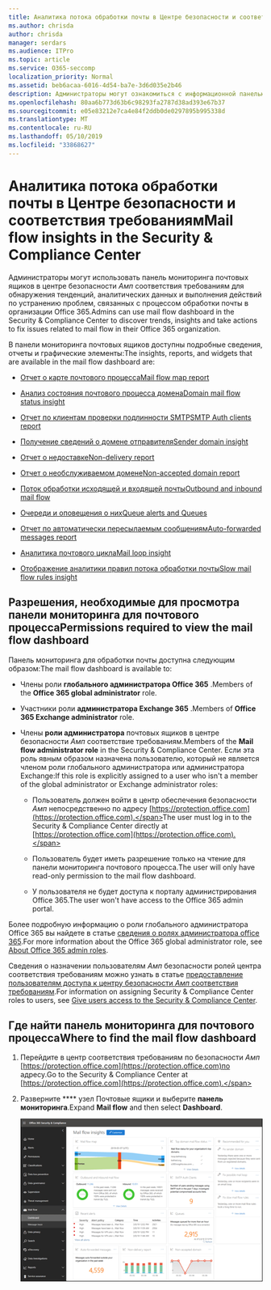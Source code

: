 ```yaml
---
title: Аналитика потока обработки почты в Центре безопасности и соответствия требованиям
ms.author: chrisda
author: chrisda
manager: serdars
ms.audience: ITPro
ms.topic: article
ms.service: O365-seccomp
localization_priority: Normal
ms.assetid: beb6acaa-6016-4d54-ba7e-3d6d035e2b46
description: Администраторы могут ознакомиться с информационной панелью почтовых ящиков в центре безопасности _Амп_ соответствие требованиям.
ms.openlocfilehash: 80aa6b773d63b6c98293fa2787d38ad393e67b37
ms.sourcegitcommit: e05e83212e7ca4e84f2ddb0de0297895b995338d
ms.translationtype: MT
ms.contentlocale: ru-RU
ms.lasthandoff: 05/10/2019
ms.locfileid: "33868627"
---
```

# <a name="mail-flow-insights-in-the-security--compliance-center"></a><span data-ttu-id="3683d-103">Аналитика потока обработки почты в Центре безопасности и соответствия требованиям</span><span class="sxs-lookup"><span data-stu-id="3683d-103">Mail flow insights in the Security & Compliance Center</span></span>

<span data-ttu-id="3683d-104">Администраторы могут использовать панель мониторинга почтовых ящиков в центре безопасности _Амп_ соответствия требованиям для обнаружения тенденций, аналитических данных и выполнения действий по устранению проблем, связанных с процессом обработки почты в организации Office 365.</span><span class="sxs-lookup"><span data-stu-id="3683d-104">Admins can use mail flow dashboard in the Security & Compliance Center to discover trends, insights and take actions to fix issues related to mail flow in their Office 365 organization.</span></span>

<span data-ttu-id="3683d-105">В панели мониторинга почтовых ящиков доступны подробные сведения, отчеты и графические элементы:</span><span class="sxs-lookup"><span data-stu-id="3683d-105">The insights, reports, and widgets that are available in the mail flow dashboard are:</span></span>

- [<span data-ttu-id="3683d-106">Отчет о карте почтового процесса</span><span class="sxs-lookup"><span data-stu-id="3683d-106">Mail flow map report</span></span>](mfi-mail-flow-map-report.md)

- [<span data-ttu-id="3683d-107">Анализ состояния почтового процесса домена</span><span class="sxs-lookup"><span data-stu-id="3683d-107">Domain mail flow status insight</span></span>](mfi-domain-mail-flow-status-insight.md)

- [<span data-ttu-id="3683d-108">Отчет по клиентам проверки подлинности SMTP</span><span class="sxs-lookup"><span data-stu-id="3683d-108">SMTP Auth clients report</span></span>](mfi-smtp-auth-clients-report.md)

- [<span data-ttu-id="3683d-109">Получение сведений о домене отправителя</span><span class="sxs-lookup"><span data-stu-id="3683d-109">Sender domain insight</span></span>](mfi-sender-domain-insight.md)

- [<span data-ttu-id="3683d-110">Отчет о недоставке</span><span class="sxs-lookup"><span data-stu-id="3683d-110">Non-delivery report</span></span>](mfi-non-delivery-report.md)

- [<span data-ttu-id="3683d-111">Отчет о необслуживаемом домене</span><span class="sxs-lookup"><span data-stu-id="3683d-111">Non-accepted domain report</span></span>](mfi-non-accepted-domain-report.md)

- [<span data-ttu-id="3683d-112">Поток обработки исходящей и входящей почты</span><span class="sxs-lookup"><span data-stu-id="3683d-112">Outbound and inbound mail flow</span></span>](mfi-outbound-and-inbound-mail-flow.md)

- [<span data-ttu-id="3683d-113">Очереди и оповещения о них</span><span class="sxs-lookup"><span data-stu-id="3683d-113">Queue alerts and Queues</span></span>](mfi-queue-alerts-and-queues.md)

- [<span data-ttu-id="3683d-114">Отчет по автоматически пересылаемым сообщениям</span><span class="sxs-lookup"><span data-stu-id="3683d-114">Auto-forwarded messages report</span></span>](mfi-auto-forwarded-messages-report.md)

- [<span data-ttu-id="3683d-115">Аналитика почтового цикла</span><span class="sxs-lookup"><span data-stu-id="3683d-115">Mail loop insight</span></span>](mfi-mail-loop-insight.md)

- [<span data-ttu-id="3683d-116">Отображение аналитики правил потока обработки почты</span><span class="sxs-lookup"><span data-stu-id="3683d-116">Slow mail flow rules insight</span></span>](mfi-slow-mail-flow-rules-insight.md)

## <a name="permissions-required-to-view-the-mail-flow-dashboard"></a><span data-ttu-id="3683d-117">Разрешения, необходимые для просмотра панели мониторинга для почтового процесса</span><span class="sxs-lookup"><span data-stu-id="3683d-117">Permissions required to view the mail flow dashboard</span></span>

<span data-ttu-id="3683d-118">Панель мониторинга для обработки почты доступна следующим образом:</span><span class="sxs-lookup"><span data-stu-id="3683d-118">The mail flow dashboard is available to:</span></span>

- <span data-ttu-id="3683d-119">Члены роли **глобального администратора Office 365** .</span><span class="sxs-lookup"><span data-stu-id="3683d-119">Members of the **Office 365 global administrator** role.</span></span>

- <span data-ttu-id="3683d-120">Участники роли **администратора Exchange 365** .</span><span class="sxs-lookup"><span data-stu-id="3683d-120">Members of **Office 365 Exchange administrator** role.</span></span>

- <span data-ttu-id="3683d-121">Члены **роли администратора** почтовых ящиков в центре безопасности _Амп_ соответствие требованиям.</span><span class="sxs-lookup"><span data-stu-id="3683d-121">Members of the **Mail flow administrator role** in the Security & Compliance Center.</span></span> <span data-ttu-id="3683d-122">Если эта роль явным образом назначена пользователю, который не является членом роли глобального администратора или администратора Exchange:</span><span class="sxs-lookup"><span data-stu-id="3683d-122">If this role is explicitly assigned to a user who isn't a member of the global administrator or Exchange administrator roles:</span></span>

  - <span data-ttu-id="3683d-123">Пользователь должен войти в центр обеспечения безопасности _Амп_ непосредственно по адресу [https://protection.office.com](https://protection.office.com).</span><span class="sxs-lookup"><span data-stu-id="3683d-123">The user must log in to the Security & Compliance Center directly at [https://protection.office.com](https://protection.office.com).</span></span>

  - <span data-ttu-id="3683d-124">Пользователь будет иметь разрешение только на чтение для панели мониторинга почтового процесса.</span><span class="sxs-lookup"><span data-stu-id="3683d-124">The user will only have read-only permission to the mail flow dashboard.</span></span>

  - <span data-ttu-id="3683d-125">У пользователя не будет доступа к порталу администрирования Office 365.</span><span class="sxs-lookup"><span data-stu-id="3683d-125">The user won't have access to the Office 365 admin portal.</span></span>

<span data-ttu-id="3683d-126">Более подробную информацию о роли глобального администратора Office 365 вы найдете в статье [сведения о ролях администратора office 365](https://docs.microsoft.com/office365/admin/add-users/about-admin-roles).</span><span class="sxs-lookup"><span data-stu-id="3683d-126">For more information about the Office 365 global administrator role, see [About Office 365 admin roles](https://docs.microsoft.com/office365/admin/add-users/about-admin-roles).</span></span>

<span data-ttu-id="3683d-127">Сведения о назначении пользователям _Амп_ безопасности ролей центра соответствия требованиям можно узнать в статье [предоставление пользователям доступа к центру безопасности _Амп_ соответствия требованиям](https://docs.microsoft.com/office365/securitycompliance/grant-access-to-the-security-and-compliance-center).</span><span class="sxs-lookup"><span data-stu-id="3683d-127">For information on assigning Security & Compliance Center roles to users, see [Give users access to the Security & Compliance Center](https://docs.microsoft.com/office365/securitycompliance/grant-access-to-the-security-and-compliance-center).</span></span>

## <a name="where-to-find-the-mail-flow-dashboard"></a><span data-ttu-id="3683d-128">Где найти панель мониторинга для почтового процесса</span><span class="sxs-lookup"><span data-stu-id="3683d-128">Where to find the mail flow dashboard</span></span>

1. <span data-ttu-id="3683d-129">Перейдите в центр соответствия требованиям по безопасности _Амп_ [https://protection.office.com](https://protection.office.com)по адресу.</span><span class="sxs-lookup"><span data-stu-id="3683d-129">Go to the Security & Compliance Center at [https://protection.office.com](https://protection.office.com).</span></span>

2. <span data-ttu-id="3683d-130">Разверните \*\*\*\* узел Почтовые ящики и выберите **панель мониторинга**.</span><span class="sxs-lookup"><span data-stu-id="3683d-130">Expand **Mail flow** and then select **Dashboard**.</span></span>

   ![Панель мониторинга "почтовые потоки" в центре безопасности Office 365 _Амп_ соответствие требованиям](media/mail-flow-dashboard-v2.png)
